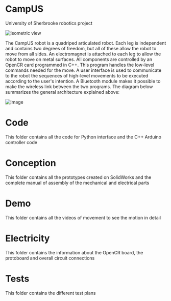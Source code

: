 # CampUS
University of Sherbrooke robotics project
  
  ![Isometric view](https://user-images.githubusercontent.com/98042679/154827627-ff07e487-ea2e-4c38-a949-d4acb07813e9.JPG)
  
The CampUS robot is a quadriped articulated robot. Each leg is independent and contains two degrees of freedom, but all of these allow the robot to move from all sides.   An electromagnet is attached to each leg to allow the robot to move on metal surfaces. All components are controlled by an OpenCR card programmed in C++. This program handles the low-level commands needed for the move. A user interface is used to communicate to the robot the sequences of high-level movements to be executed according to the user's intention. A Bluetooth module makes it possible to make the wireless link between the two programs. The diagram below summarizes the general architecture explained above:
 
 ![image](https://user-images.githubusercontent.com/61423054/162639223-134e0a69-dd2f-4870-b7c9-a94922945497.png)


# Code

  This folder contains all the code for Python interface and the C++ Arduino controller code
  
# Conception 

  This folder contains all the prototypes created on SolidWorks and the complete manual of assembly of the mechanical and electrical parts

# Demo 

  This folder contains all the videos of movement to see the motion in detail
  
# Electricity

  This folder contains the information about the OpenCR board, the protoboard and overall circuit connections
  
# Tests

  This folder contains the different test plans 


